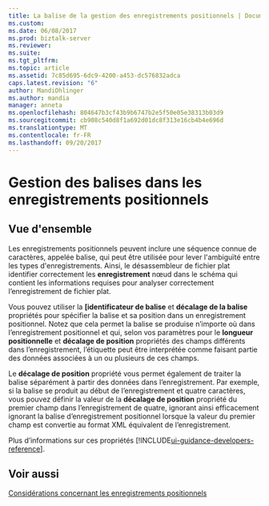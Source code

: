 ```yaml
---
title: La balise de la gestion des enregistrements positionnels | Documents Microsoft
ms.custom: 
ms.date: 06/08/2017
ms.prod: biztalk-server
ms.reviewer: 
ms.suite: 
ms.tgt_pltfrm: 
ms.topic: article
ms.assetid: 7c85d695-6dc9-4200-a453-dc576832adca
caps.latest.revision: "6"
author: MandiOhlinger
ms.author: mandia
manager: anneta
ms.openlocfilehash: 804647b3cf43b9b6747b2e5f50e05e38313b03d9
ms.sourcegitcommit: cb908c540d8f1a692d01dc8f313e16cb4b4e696d
ms.translationtype: MT
ms.contentlocale: fr-FR
ms.lasthandoff: 09/20/2017
---
```

# <a name="tag-handling-in-positional-records"></a>Gestion des balises dans les enregistrements positionnels

## <a name="overview"></a>Vue d'ensemble
Les enregistrements positionnels peuvent inclure une séquence connue de caractères, appelée balise, qui peut être utilisée pour lever l'ambiguïté entre les types d'enregistrements. Ainsi, le désassembleur de fichier plat identifier correctement les **enregistrement** nœud dans le schéma qui contient les informations requises pour analyser correctement l’enregistrement de fichier plat.  
  
 Vous pouvez utiliser la **[identificateur de balise** et **décalage de la balise** propriétés pour spécifier la balise et sa position dans un enregistrement positionnel. Notez que cela permet la balise se produise n’importe où dans l’enregistrement positionnel et qui, selon vos paramètres pour le **longueur positionnelle** et **décalage de position** propriétés des champs différents dans l’enregistrement, l’étiquette peut être interprétée comme faisant partie des données associées à un ou plusieurs de ces champs.  
  
 Le **décalage de position** propriété vous permet également de traiter la balise séparément à partir des données dans l’enregistrement. Par exemple, si la balise se produit au début de l’enregistrement et quatre caractères, vous pouvez définir la valeur de la **décalage de position** propriété du premier champ dans l’enregistrement de quatre, ignorant ainsi efficacement ignorant la balise d’enregistrement positionnel lorsque la valeur du premier champ est convertie au format XML équivalent de l’enregistrement.  

Plus d’informations sur ces propriétés [!INCLUDE[ui-guidance-developers-reference](../includes/ui-guidance-developers-reference.md)]. 
  
## <a name="see-also"></a>Voir aussi  
 [Considérations concernant les enregistrements positionnels](../core/positional-record-considerations.md)   
